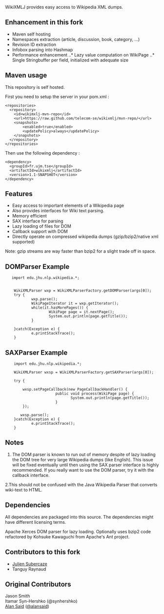 WikiXMLJ provides easy access to Wikipedia XML dumps.

Enhancement in this fork
------------------------

* Maven self hosting
* Namespaces extraction (article, discussion, book, category, ...)
* Revision ID extraction
* Infobox parsing into Hashmap
* Performance enhancement
..* Lazy value computation on WikiPage
..* Single Stringbuffer per field, initialized with adequate size

Maven usage
-----------

This repository is self hosted. 


First you need to setup the server in your pom.xml :


    <repositories>
      <repository>
        <id>wikimxlj-mvn-repo</id>
        <url>https://raw.github.com/telecom-se/wikixmlj/mvn-repo/</url>
        <snapshots>
            <enabled>true</enabled>
            <updatePolicy>always</updatePolicy>
        </snapshots>
      </repository>
    </repositories>

Then use the following dependency :

    <dependency>
      <groupId>fr.ujm.tse</groupId>
      <artifactId>wikixmlj</artifactId>
      <version>1.1-SNAPSHOT</version>
    </dependency>


Features
--------

* Easy access to important elements of a Wikipedia page
* Also provides interfaces for Wiki text parsing.
* Memory efficient
* SAX interface for parsing
* Lazy loading of files for DOM
* Callback support with DOM
* Directly operate on compressed wikipedia dumps (gzip/bzip2/native xml supported)

Note: gzip streams are way faster than bzip2 for a slight trade off in space.

DOMParser Example
-----------------

       import edu.jhu.nlp.wikipedia.*;


        WikiXMLParser wxp = WikiXMLParserFactory.getDOMParser(args[0]);
        try {
                wxp.parse();
                WikiPageIterator it = wxp.getIterator();
                while(it.hasMorePages()) {
                        WikiPage page = it.nextPage();
                        System.out.println(page.getTitle());
                }

        }catch(Exception e) {
                e.printStackTrace();
        }


SAXParser Example
-----------------

        import edu.jhu.nlp.wikipedia.*;

        WikiXMLParser wxsp = WikiXMLParserFactory.getSAXParser(args[0]);
                
        try {
                  
            wxsp.setPageCallback(new PageCallbackHandler() { 
                           public void process(WikiPage page) {
                                  System.out.println(page.getTitle());
                           }
            });
                
           wxsp.parse();
        }catch(Exception e) {
                e.printStackTrace();
        }

Notes
-----

1. The DOM parser is known to run out of memory despite of lazy loading the DOM tree for very large Wikipedia dumps (like English). This issue will be fixed eventually until then using the SAX parser interface is highly recommended. If you really want to use the DOM parser, try it with the callback interface.

2.This should not be confused with the Java Wikipedia Parser that converts wiki-text to HTML.

Dependencies
------------

All dependencies are packaged into this source. The dependencies might have different licensing terms.

Apache Xerces DOM parser for lazy loading.
Optionally uses bzip2 code refactored by Kohsuke Kawaguchi from Apache's Ant project.

Contributors to this fork
-------------------------

* [Julien Subercaze](http://satin-ppl.telecom-st-etienne.fr/jsubercaze/)
* Tanguy Raynaud

Original Contributors
------------
Jason Smith<br>
Itamar Syn-Hershko (@synhershko)<br>
[Alan Said](http://github.com/alansaid) ([@alansaid](http://twitter.com/alansaid))
